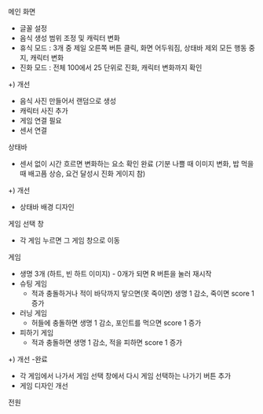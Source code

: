 메인 화면
- 글꼴 설정
- 음식 생성 범위 조정 및 캐릭터 변화
- 휴식 모드 : 3개 중 제일 오른쪽 버튼 클릭, 화면 어두워짐, 상태바 제외 모든 행동 중지, 캐릭터 변화
- 진화 모드 : 전체 100에서 25 단위로 진화, 캐릭터 변화까지 확인

+) 개선
- 음식 사진 만들어서 랜덤으로 생성
- 캐릭터 사진 추가
- 게임 연결 필요
- 센서 연결

상태바
- 센서 없이 시간 흐르면 변화하는 요소 확인 완료
(기분 나쁠 때 이미지 변화, 밥 먹을 때 배고픔 상승, 요건 달성시 진화 게이지 참)

+) 개선
- 상태바 배경 디자인

게임 선택 창
- 각 게임 누르면 그 게임 창으로 이동

게임
- 생명 3개 (하트, 빈 하트 이미지) - 0개가 되면 R 버튼을 눌러 재시작
- 슈팅 게임
  - 적과 충돌하거나 적이 바닥까지 닿으면(못 죽이면) 생명 1 감소, 죽이면 score 1 증가
- 러닝 게임
  - 허들에 충돌하면 생명 1 감소, 포인트를 먹으면 score 1 증가
- 피하기 게임
  - 적과 충돌하면 생명 1 감소, 적을 피하면 score 1 증가
 
+) 개선 -완료
- 각 게임에서 나가서 게임 선택 창에서 다시 게임 선택하는 나가기 버튼 추가
- 게임 디자인 개선

전원
